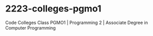 # 2223-colleges-pgmo1
Code Colleges Class PGMO1 | Programming 2 | Associate Degree in Computer Programming
